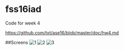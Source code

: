 # fss16iad
Code for week 4

https://github.com/txt/ase16/blob/master/doc/hw4.md

##Screens
![1](https://raw.githubusercontent.com/wddlz/fss16iad/master/code/4/snapshots/Capture1.PNG)
![2](https://raw.githubusercontent.com/wddlz/fss16iad/master/code/4/snapshots/Capture2.PNG)
![3](https://raw.githubusercontent.com/wddlz/fss16iad/master/code/4/snapshots/Capture3.PNG)
